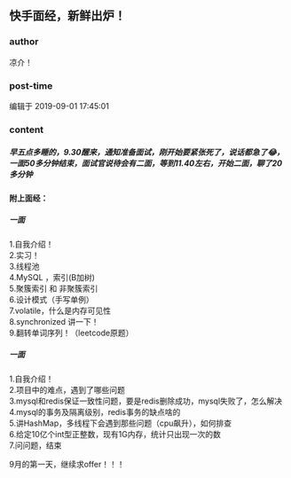 ## 快手面经，新鲜出炉！
### author 
凉介！
### post-time 

编辑于  2019-09-01 17:45:01
### content 
<div class="post-topic-des nc-post-content">
 <h5>
  早五点多睡的，9.30醒来，通知准备面试，刚开始要紧张死了，说话都急了😂，一面50多分钟结束，面试官说待会有二面，等到11.40左右，开始二面，聊了20多分钟
 </h5>
 <h4>
  附上面经：
 </h4>
 <h5>
  一面
 </h5>
 <p>
  1.自我介绍！
  <br/>
  2.实习！
  <br/>
  3.线程池
  <br/>
  4.MySQL ，索引(B加树)
  <br/>
  5.聚簇索引 和 非聚簇索引
  <br/>
  6.设计模式（手写单例）
  <br/>
  7.volatile，什么是内存可见性
  <br/>
  8.synchronized 讲一下！
  <br/>
  9.翻转单词序列！（leetcode原题）
 </p>
 <h5>
  一面
 </h5>
 <p>
  1.自我介绍！
  <br/>
  2.项目中的难点，遇到了哪些问题
  <br/>
  3.mysql和redis保证一致性问题，要是redis删除成功，mysql失败了，怎么解决
  <br/>
  4.mysql的事务及隔离级别，redis事务的缺点啥的
  <br/>
  5.讲HashMap，多线程下会遇到那些问题（cpu飙升），如何排查
  <br/>
  6.给定10亿个int型正整数，现有1G内存，统计只出现一次的数
  <br/>
  7.问问题，结束
 </p>
 <p>
  ​9月的第一天，继续求offer！！！
 </p>
</div>
